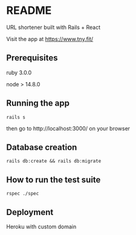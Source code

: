 # README

URL shortener built with Rails + React

Visit the app at https://www.tny.fit/

## Prerequisites

ruby 3.0.0

node > 14.8.0

## Running the app

`rails s`

then go to http://localhost:3000/ on your browser

## Database creation

`rails db:create && rails db:migrate`

## How to run the test suite

`rspec ./spec`

## Deployment

Heroku with custom domain
